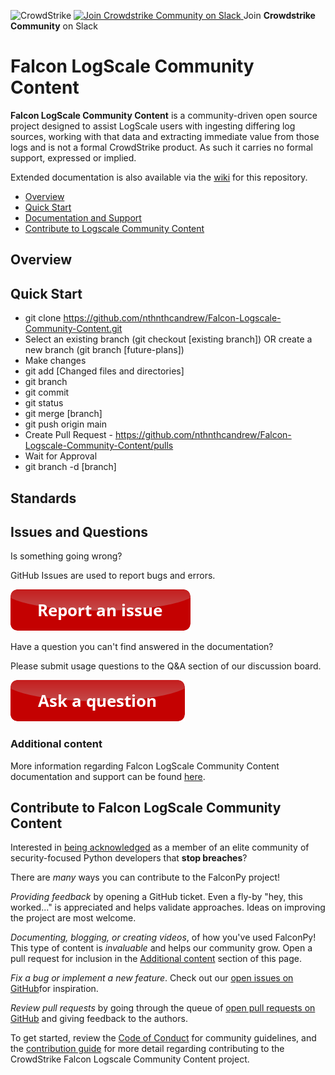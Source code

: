 ![CrowdStrike](https://www.crowdstrike.com/wp-content/uploads/2022/09/CS_Logo_2022_In-Line_All-Red_RGB.png)
<a href="https://community.humio.com/">
   <img src="https://community.humio.com/assets/slack.svg" alt="Join Crowdstrike Community on Slack" width="25"/>
</a> Join **Crowdstrike Community** on Slack<br/>

# Falcon LogScale Community Content

**Falcon LogScale Community Content** is a community-driven open source project designed to assist LogScale users with ingesting differing log sources, working with that data and extracting immediate value from those logs and is not a formal CrowdStrike product. As such it carries no formal support, expressed or implied.

Extended documentation is also available via the [wiki](https://github.com/nthnthcandrew/Falcon-Logscale-Community-Content/wiki) for this repository.


+ [Overview](#overview-)
+ [Quick Start](#quick-start-)
+ [Documentation and Support](#documentation-and-support-)
+ [Contribute to Logscale Community Content](#contribute-to-Falcon-LogScale)

## Overview


## Quick Start
- git clone https://github.com/nthnthcandrew/Falcon-Logscale-Community-Content.git
- Select an existing branch (git checkout [existing branch]) OR create a new branch (git branch [future-plans])
- Make changes
- git add [Changed files and directories]
- git branch
- git commit 
- git status
- git merge [branch]
- git push origin main
- Create Pull Request - https://github.com/nthnthcandrew/Falcon-Logscale-Community-Content/pulls 
- Wait for Approval
- git branch -d [branch]

## Standards

## Issues and Questions

Is something going wrong?

GitHub Issues are used to report bugs and errors.

[![Report Issue](https://raw.githubusercontent.com/CrowdStrike/falconpy/main/docs/asset/report-issue.png)](https://github.com/CrowdStrike/Falcon-Logscale-Community-Content/issues/new/choose)

Have a question you can't find answered in the documentation?

Please submit usage questions to the Q&A section of our discussion board.

[![Discussions](https://raw.githubusercontent.com/CrowdStrike/falconpy/main/docs/asset/ask-a-question.png)](https://github.com/CrowdStrike/Falcon-Logscale-Community-Content/discussions?discussions_q=category%3AQ%26A)

<!--  Discussion are currently disabled for this repo
### Community forums

The discussion board for this repository also provides the community with means to communicate regarding [enhancements ideas](https://github.com/CrowdStrike/Falcon-Logscale-Community-Content/discussions?discussions_q=category%3AIdeas), [integration examples](https://github.com/CrowdStrike/Falcon-Logscale-Community-Content/discussions/496) and [new releases](https://github.com/CrowdStrike/Falcon-Logscale-Community-Content/discussions?discussions_q=category%3A%22Show+and+tell%22).
-->
### Additional content

More information regarding Falcon LogScale Community Content documentation and support can be found [here](https://github.com/CrowdStrike/Falcon-Logscale-Community-Content/blob/main/SUPPORT.md).


## Contribute to Falcon LogScale Community Content
Interested in [being acknowledged](https://github.com/CrowdStrike/Falcon-Logscale-Community-Content/blob/main/AUTHORS.md#contributors) as a member of an elite community of security-focused Python developers that **stop breaches**? 

There are *many* ways you can contribute to the FalconPy project! 

_Providing feedback_ by opening a GitHub ticket. Even a fly-by "hey, this worked..." is appreciated and helps validate approaches. Ideas on improving the project are most welcome.

_Documenting, blogging, or creating videos_, of how you've used FalconPy! This type of content is *invaluable* and helps our community grow. Open a pull request for inclusion in the [Additional content](https://github.com/CrowdStrike/Falcon-Logscale-Community-Content#additional-content) section of this page.

_Fix a bug or implement a new feature_. Check out our [open issues on GitHub](https://github.com/nthnthcandrew/Falcon-Logscale-Community-Content/issues)for inspiration.

_Review pull requests_ by going through the queue of [open pull requests on GitHub](https://github.com/CrowdStrike/Falcon-Logscale-Community-Content/pulls) and giving feedback to the authors.

To get started, review the [Code of Conduct](https://github.com/CrowdStrike/Falcon-Logscale-Community-Content/blob/main/CODE_OF_CONDUCT.md) for community guidelines, and the [contribution guide](https://github.com/CrowdStrike/Falcon-Logscale-Community-Content/blob/main/CONTRIBUTING.md) for more detail regarding contributing to the CrowdStrike Falcon Logscale Community Content project.

